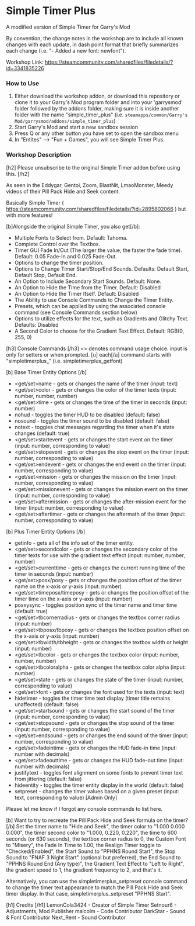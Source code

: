 # Simple Timer Plus
A modified version of Simple Timer for Garry's Mod

By convention, the change notes in the workshop are to include all known changes with each update, in dash point format that briefly summarizes each change (i.e. "- Added a new font: newfont").

Workshop Link: https://steamcommunity.com/sharedfiles/filedetails/?id=3341835226

### How to Use

1. Either download the workshop addon, or download this repository or clone it to your Garry's Mod program folder and into your 'garrysmod' folder followed by the addons folder, making sure it is inside another folder with the name "simple_timer_plus" (i.e. `steamapps/common/Garry's Mod/garrysmod/addons/simple_timer_plus`)
2. Start Garry's Mod and start a new sandbox session
3. Press Q or any other button you have set to open the sandbox menu
4. In "Entites" --> "Fun + Games", you will see Simple Timer Plus.

### Workshop Description

[h2] Please unsubscribe to the original Simple Timer addon before using this. [/h2]

As seen in the Eddygar, Gentoi, Zoom, BlastNit, LmaoMonster, Meedy videos of their Pill Pack Hide and Seek content.

Basically Simple Timer ( https://steamcommunity.com/sharedfiles/filedetails/?id=2895802066 ) but with more features!

[b]Alongside the original Simple Timer, you also get[/b]:
- Multiple Fonts to Select from. Default: Tahoma.
- Complete Control over the Textbox.
- Timer GUI Fade In/Out (The larger the value, the faster the fade time). Default: 0.05 Fade-In and 0.025 Fade-Out.
- Options to change the timer position.
- Options to Change Timer Start/Stop/End Sounds. Defaults: Default Start, Default Stop, Default End.
- An Option to Include Secondary Start Sounds. Default: None.
- An Option to Hide the Time from the Timer. Default: Disabled
- An Option to Hide the Timer Itself. Default: Disabled
- The Ability to use Console Commands to Change the Timer Entity.
- Presets, which can be applied by using the associated console command (see Console Commands section below)
- Options to utilize effects for the text, such as Gradients and Glitchy Text. Defaults: Disabled
- A Second Color to choose for the Gradient Text Effect. Default: RGB(0, 255, 0)

[h3] Console Commands [/h3]
<> denotes command usage choice. input is only for setters or when prompted.
[u] each[/u] command starts with "simpletimerplus_" (i.e. simpletimerplus_getfont)

[b] Base Timer Entity Options [/b]
- <get/set>name - gets or changes the name of the timer (input: text)
- <get/set>color - gets or changes the color of the timer texts (input: number, number, number)
- <get/set>time - gets or changes the time of the timer in seconds (input: number)
- nohud - toggles the timer HUD to be disabled (default: false)
- nosound - toggles the timer sound to be disabled (default: false)
- notext - toggles chat messages regarding the timer when it's state changes (default: true)
- <get/set>startevent - gets or changes the start event on the timer (input: number, corresponding to value)
- <get/set>stopevent - gets or changes the stop event on the timer (input: number, corresponding to value)
- <get/set>endevent - gets or changes the end event on the timer (input: number, corresponding to value)
- <get/set>mission - gets or changes the mission on the timer (input: number, corresponding to value)
- <get/set>missionevent - gets or changes the mission event on the timer (input: number, corresponding to value)
- <get/set>aftermission - gets or changes the after-mission event for the timer (input: number, corresponding to value)
- <get/set>aftertimer - gets or changes the aftermath of the timer (input: number, corresponding to value)

[b] Plus Timer Entity Options [/b]
- getinfo - gets all of the info set of the timer entity.
- <get/set>secondcolor - gets or changes the secondary color of the timer texts for use with the gradient text effect (input: number, number, number)
- <get/set>currenttime - gets or changes the current running time of the timer in seconds (input: number)
- <get/set>posx/posy - gets or changes the position offset of the timer name on the x-axis or y-axis (input: number)
- <get/set>timeposx/timeposy - gets or changes the position offset of the timer time on the x-axis or y-axis (input: number)
- posxysync - toggles position sync of the timer name and timer time (default: true)
- <get/set>tbcornerradius - gets or changes the textbox corner radius (input: number)
- <get/set>tbposx/tbposy - gets or changes the textbox position offset on the x-axis or y-axis (input: number)
- <get/set>tbwidth/tbheight - gets or changes the textbox width or height (input: number)
- <get/set>tbcolor - gets or changes the textbox color (input: number, number, number)
- <get/set>tbcoloralpha - gets or changes the textbox color alpha (input: number)
- <get/set>state - gets or changes the state of the timer (input: number, corresponding to value)
- <get/set>font - gets or changes the font used for the texts (input: text)
- hidetimer - toggles the timer time text display (timer title remains unaffected) (default: false)
- <get/set>startsound - gets or changes the start sound of the timer (input: number, corresponding to value)
- <get/set>stopsound - gets or changes the stop sound of the timer (input: number, corresponding to value)
- <get/set>endsound - gets or changes the end sound of the timer (input: number, corresponding to value)
- <get/set>fadeintime - gets or changes the HUD fade-in time (input: number with decimals)
- <get/set>fadeouttime - gets or changes the HUD fade-out time (input: number with decimals)
- justifytext - toggles font alignment on some fonts to prevent timer text from jittering (default: false)
- hideentity - toggles the timer entity display in the world (default: false)
- setpreset - changes the timer values based on a given preset (input: text, corresponding to value) [Admin Only]

Please let me know if I forgot any console commands to list here.

[b] Want to try to recreate the Pill Pack Hide and Seek formula on the timer? [/b]
Set the timer name to "Hide and Seek", the timer color to "1.000 0.000 0.000", the timer second color to "1.000, 0.220, 0.220", the time to 600 seconds (or 630 seconds), the textbox corner radius to 0, the Custom Font to "Misery", the Fade In Time to 1.00, the Realign Timer toggle to "Checked/Enabled", the Start Sound to "PPHNS Round Start", the Stop Sound to "FNAF 3 Night Start" (optional but preferred), the End Sound to "PPHNS Round End (Any type)", the Gradient Text Effect to "Left to Right", the gradient speed to 1, the gradient frequency to 2, and that's it.

Alternatively, you can use the simpletimerplus_setpreset console command to change the timer text appearance to match the Pill Pack Hide and Seek timer display. In that case, simpletimerplus_setpreset "PPHNS Start".

[h1] Credits [/h1]
LemonCola3424 - Creator of Simple Timer
Setnour6 - Adjustments, Mod Publisher
malcolm - Code Contributor
DarkStar - Sound & Font Contributor
Next_Rent - Sound Contributor
